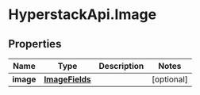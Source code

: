 # HyperstackApi.Image

## Properties

Name | Type | Description | Notes
------------ | ------------- | ------------- | -------------
**image** | [**ImageFields**](ImageFields.md) |  | [optional] 


